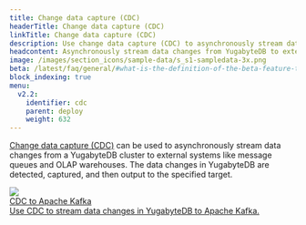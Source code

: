 ```yaml
---
title: Change data capture (CDC)
headerTitle: Change data capture (CDC)
linkTitle: Change data capture (CDC)
description: Use change data capture (CDC) to asynchronously stream data changes.
headcontent: Asynchronously stream data changes from YugabyteDB to external systems.
image: /images/section_icons/sample-data/s_s1-sampledata-3x.png
beta: /latest/faq/general/#what-is-the-definition-of-the-beta-feature-tag
block_indexing: true
menu:
  v2.2:
    identifier: cdc
    parent: deploy
    weight: 632
---
```


<a href="../../architecture/cdc-architecture">Change data capture (CDC)</a> can be used to asynchronously stream data changes from a YugabyteDB cluster to external systems like message queues and OLAP warehouses. The data changes in YugabyteDB are detected, captured, and then output to the specified target. 

<div class="row">

  <div class="col-12 col-md-6 col-lg-12 col-xl-6">
    <a class="section-link icon-offset" href="cdc-to-kafka/">
      <div class="head">
        <img class="icon" src="/images/section_icons/explore/json_documents.png" aria-hidden="true">
        <div class="title">CDC to Apache Kafka</div>
      </div>
      <div class="body">
        Use CDC to stream data changes in YugabyteDB to Apache Kafka.
      </div>
    </a>
  </div>

</div>
